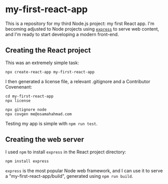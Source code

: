# my-first-react-app
This is a repository for my third Node.js project: my first React app. I'm becoming adjusted to Node projects using [`express`](https://www.npmjs.com/package/express) to serve web content, and I'm ready to start developing a modern front-end.

## Creating the React project
This was an extremely simple task:
```
npx create-react-app my-first-react-app
```
I then generated a license file, a relevant .gitignore and a Contributor Covenenant:
```
cd my-first-react-app
npx license
```
```
npx gitignore node
npx covgen me@osamahahmad.com
```

Testing my app is simple with `npm run test`.

## Creating the web server
I used `npm` to install `express` in the React project directory:
```
npm install express
```
`express` is the most popular Node web framework, and I can use it to serve a "my-first-react-app/build", generated using `npm run build`.
